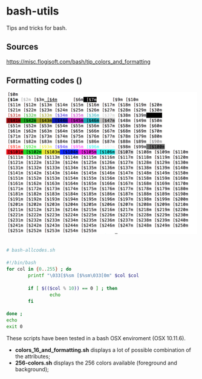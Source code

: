 # bash-utils
Tips and tricks for bash.

## Sources
https://misc.flogisoft.com/bash/tip_colors_and_formatting

## Formatting codes ()
![allcodes](./resources/allcodes.png)


```bash

# bash-allcodes.sh

#!/bin/bash
for col in {0..255} ; do
        printf "\033[$%sm [$%sm\033[0m" $col $col

        if [ $(($col % 10)) == 0 ] ; then
                echo
        fi

done ;
echo
exit 0
```
These scripts have been tested in a bash OSX enviroment (OSX 10.11.6).

* __colors_16_and_formatting.sh__ displays a lot of possible combination of the attributes;
* __256-colors.sh__ displays the 256 colors available (foreground and background);
